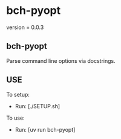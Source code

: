 # bch-pyopt

version = 0.0.3

## bch-pyopt

Parse command line options via docstrings.

## USE

To setup:
- Run: [./SETUP.sh]

To use:
- Run: [uv run bch-pyopt]
